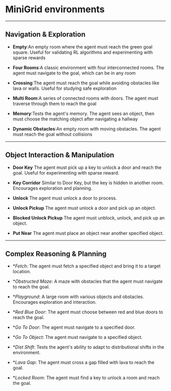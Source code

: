 # MiniGrid environments

---

## Navigation & Exploration

- **Empty**:An empty room where the agent must reach the green goal square. Useful for validating RL algorithms and experimenting with sparse rewards

- **Four Rooms**:A classic environment with four interconnected rooms. The agent must navigate to the goal, which can be in any room

- **Crossing**:The agent must reach the goal while avoiding obstacles like lava or walls. Useful for studying safe exploration

- **Multi Room**:A series of connected rooms with doors. The agent must traverse through them to reach the goal

- **Memory**:Tests the agent's memory. The agent sees an object, then must choose the matching object after navigating a hallway

- **Dynamic Obstacles**:An empty room with moving obstacles. The agent must reach the goal without collisions

---

## Object Interaction & Manipulation

- **Door Key** The agent must pick up a key to unlock a door and reach the goal. Useful for experimenting with sparse reward.

- **Key Corridor** Similar to Door Key, but the key is hidden in another room. Encourages exploration and planning.

- **Unlock** The agent must unlock a door to process.

- **Unlock Pickup** The agent must unlock a door and pick up an object.

- **Blocked Unlock Pickup** The agent must unblock, unlock, and pick up an object.

- **Put Near** The agent must place an object near another specified object.

---

## Complex Reasoning & Planning

- **Fetch*: The agent must fetch a specified object and bring it to a target location.

- **Obstructed Maze*: A maze with obstacles that the agent must navigate to reach the goal.

- **Playground*: A large room with various objects and obstacles. Encourages exploration and interaction.

- **Red Blue Door*: The agent must choose between red and blue doors to reach the goal.

- **Go To Door*: The agent must navigate to a specified door.

- **Go To Object*: The agent must navigate to a specified object.

- **Dist Shift*: Tests the agent's ability to adapt to distributional shifts in the environment.

- **Lava Gap*: The agent must cross a gap filled with lava to reach the goal.

- **Locked Room*: The agent must find a key to unlock a room and reach the goal.
